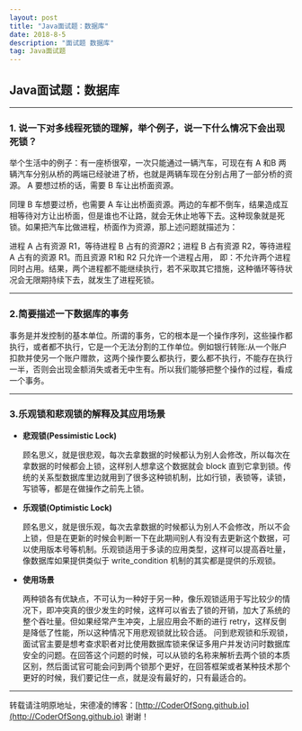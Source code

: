 ```yaml
---
layout: post
title: "Java面试题：数据库"
date: 2018-8-5 
description: "面试题 数据库"
tag: Java面试题 
---   
```


## Java面试题：数据库

-----

### 1. 说一下对多线程死锁的理解，举个例子，说一下什么情况下会出现死锁？

举个生活中的例子：有一座桥很窄，一次只能通过一辆汽车，可现在有 A 和B 两辆汽车分别从桥的两端已经驶进了桥，也就是两辆车现在分别占用了一部分桥的资源。 A 要想过桥的话，需要 B 车让出桥面资源。

同理 B 车想要过桥，也需要 A 车让出桥面资源。两边的车都不倒车，结果造成互相等待对方让出桥面，但是谁也不让路，就会无休止地等下去。这种现象就是死锁。如果把汽车比做进程，桥面作为资源，那上述问题就描述为：

进程 A 占有资源 R1，等待进程 B 占有的资源R2；进程 B 占有资源 R2，等待进程 A 占有的资源 R1。而且资源 R1和 R2 只允许一个进程占用， 即：不允许两个进程同时占用。结果，两个进程都不能继续执行，若不采取其它措施，这种循环等待状况会无限期持续下去，就发生了进程死锁。

------

### 2.简要描述一下数据库的事务

事务是并发控制的基本单位。所谓的事务，它的根本是一个操作序列，这些操作都执行，或者都不执行，它是一个无法分割的工作单位。例如银行转账:从一个账户扣款并使另一个账户赠款，这两个操作要么都执行，要么都不执行，不能存在执行一半，否则会出现金额消失或者无中生有。所以我们能够把整个操作的过程，看成一个事务。

------

### 3.乐观锁和悲观锁的解释及其应用场景

- **悲观锁(Pessimistic Lock)**

  顾名思义，就是很悲观，每次去拿数据的时候都认为别人会修改，所以每次在拿数据的时候都会上锁，这样别人想拿这个数据就会 block 直到它拿到锁。传统的关系型数据库里边就用到了很多这种锁机制，比如行锁，表锁等，读锁，写锁等，都是在做操作之前先上锁。

- **乐观锁(Optimistic Lock)**

  顾名思义，就是很乐观，每次去拿数据的时候都认为别人不会修改，所以不会上锁，但是在更新的时候会判断一下在此期间别人有没有去更新这个数据，可以使用版本号等机制。乐观锁适用于多读的应用类型，这样可以提高吞吐量，像数据库如果提供类似于 write_condition 机制的其实都是提供的乐观锁。

- **使用场景**

  两种锁各有优缺点，不可认为一种好于另一种，像乐观锁适用于写比较少的情况下，即冲突真的很少发生的时候，这样可以省去了锁的开销，加大了系统的整个吞吐量。但如果经常产生冲突，上层应用会不断的进行 retry，这样反倒是降低了性能，所以这种情况下用悲观锁就比较合适。
  问到悲观锁和乐观锁，面试官主要是想考查求职者对比使用数据库锁来保证多用户并发访问时数据库安全的问题。在回答这个问题的时候，可以从锁的名称来解析去两个锁的本质区别，然后面试官可能会问到两个锁那个更好，在回答框架或者某种技术那个更好的时候，我们要记住一点，就是没有最好的，只有最适合的。

  

---------------------------------

转载请注明原地址，宋德凌的博客：[http://CoderOfSong.github.io](http://CoderOfSong.github.io) 谢谢！